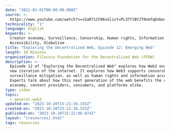 ```yaml
---
date: "2021-01-01T00:00:00.000Z"
source: >-
  https://www.youtube.com/watch?v=sSaR7iCF86s&list=PL37YlBYJT0nmfqDnbov6lKHUyZvRfQjap&index=13
technicality: "1"
language: English
keywords: >-
  Creator economy, Surveillance, Censorship, Human rights, Information Access,
  Accessibility, Globalism
title: "Exploring the Decentralized Web, Episode 12: Emerging Web"
length: 10 Minutes
organization: Filecoin Foundation for the Decentralized Web (FFDW)
description: >-
  Episode 12 of "Exploring the Decentralized Web" explores how Web3 enables a
  new iteration of the internet. It explores how Web3 supports censorship and
  surveillance mitigation, as well as human rights and information access.
  Experts talk about how this next generation of the web benefits the creator
  economy, content providers, consumers, and platforms alike.
type: video
topic:
  - general-web3
updated-on: "2023-10-20T15:21:36.333Z"
created-on: "2023-10-20T15:21:36.333Z"
published-on: "2023-10-20T15:22:08.074Z"
layout: "[resources].html"
tags: resources
---
```

